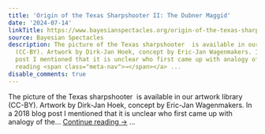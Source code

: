 ```yaml
---
title: 'Origin of the Texas Sharpshooter II: The Dubner Maggid'
date: '2024-07-14'
linkTitle: https://www.bayesianspectacles.org/origin-of-the-texas-sharpshooter-ii-the-dubner-maggid/
source: Bayesian Spectacles
description: The picture of the Texas sharpshooter  is available in our artwork library
  (CC-BY). Artwork by Dirk-Jan Hoek, concept by Eric-Jan Wagenmakers. In a 2018 blog
  post I mentioned that it is unclear who first came up with analogy of the… <a href="https://www.bayesianspectacles.org/origin-of-the-texas-sharpshooter-ii-the-dubner-maggid/">Continue
  reading <span class="meta-nav">→</span></a> ...
disable_comments: true
---
```

The picture of the Texas sharpshooter  is available in our artwork library (CC-BY). Artwork by Dirk-Jan Hoek, concept by Eric-Jan Wagenmakers. In a 2018 blog post I mentioned that it is unclear who first came up with analogy of the… <a href="https://www.bayesianspectacles.org/origin-of-the-texas-sharpshooter-ii-the-dubner-maggid/">Continue reading <span class="meta-nav">→</span></a> ...